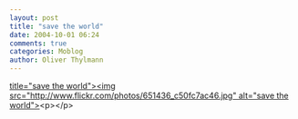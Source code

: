 ```yaml
---
layout: post
title: "save the world"
date: 2004-10-01 06:24
comments: true
categories: Moblog
author: Oliver Thylmann
---
```



[ title=&quot;save the world&quot;&gt;&lt;img src=&quot;http://www.flickr.com/photos/651436_c50fc7ac46.jpg&quot; alt=&quot;save the world&quot;&gt;](http://www.flickr.com/photos/oliver/651436/)&lt;p&gt;&lt;/p&gt;


